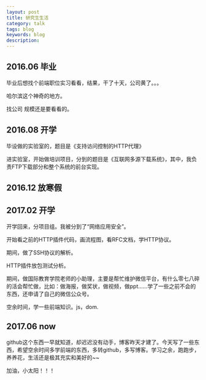 ```yaml
---
layout: post
title: 研究生生活
category: talk
tags: blog 
keywords: blog
description: 
---
```


## 2016.06 毕业

毕业后想找个前端职位实习看看，结果，干了十天，公司黄了。。。

哈尔滨这个神奇的地方。

找公司 规模还是要看看的。

## 2016.08 开学

毕设做的实验室的，题目是《支持访问控制的HTTP代理》

进实验室，开始做培训项目，分到的题目是《互联网多源下载系统》，其中，我负责FTP下载部分和整个系统的前台实现。


## 2016.12 放寒假


## 2017.02 开学
开学回来，分项目组。我被分到了“网络应用安全”。

开始看之前的HTTP插件代码，画流程图，看RFC文档，学HTTP协议。

期间，做了SSH协议的解析。

HTTP插件放包测试分析。

期间，做国际教育学院老师的小助理，主要是帮忙维护微信平台，有什么零七八碎的活会帮忙做，比如：做海报，做奖状，做视频，做ppt……学了一些之前不会的东西，还申请了自己的微信公众号。

空余时间，学一些前端知识。js，dom.

## 2017.06 now

github这个东西一早就知道，却迟迟没有动手，博客昨天才建了。今天写了一些东西，希望空余时间多学前端的东西，多转github，多写博客。学习之余，跑跑步，养养花，生活还是极其充实和美好的~~

加油，小太阳！！！